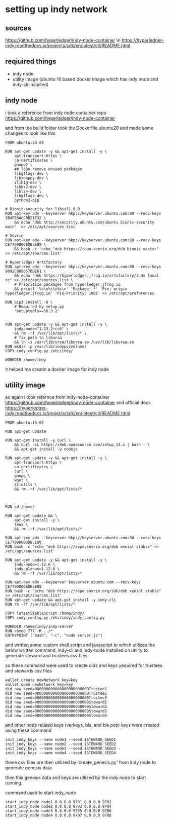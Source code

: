 # setting up indy network
## sources
https://github.com/hyperledger/indy-node-container \n
https://hyperledger-indy.readthedocs.io/projects/sdk/en/latest/cli/README.html

## reqiuired things
   * indy node 
   * utility image (ubuntu 16 based docker image which has indy node and indy-cli installed)

## indy node

i took a reference from indy node container repo https://github.com/hyperledger/indy-node-container

and from the build folder took the Dockerfile.ubuntu20 and made some changes to look like this

``` 
FROM ubuntu:20.04

RUN apt-get update -y && apt-get install -y \
    apt-transport-https \
    ca-certificates \
    gnupg2 \
    ## ToDo remove unused packages
    libgflags-dev \
    libsnappy-dev \
    zlib1g-dev \
    libbz2-dev \
    liblz4-dev \
    libgflags-dev \
    python3-pip

# Bionic-security for libssl1.0.0
RUN apt-key adv --keyserver hkp://keyserver.ubuntu.com:80 --recv-keys 3B4FE6ACC0B21F32 \
    && echo "deb http://security.ubuntu.com/ubuntu bionic-security main"  >> /etc/apt/sources.list

# Sovrin
RUN apt-key adv --keyserver hkp://keyserver.ubuntu.com:80 --recv-keys CE7709D068DB5E88 \
    && bash -c 'echo "deb https://repo.sovrin.org/deb bionic master" >> /etc/apt/sources.list'

# Hyperledger Artifactory
RUN apt-key adv --keyserver hkp://keyserver.ubuntu.com:80 --recv-keys 9692C00E657DDE61 \
    && echo "deb https://hyperledger.jfrog.io/artifactory/indy focal rc" >> /etc/apt/sources.list \
    # Prioritize packages from hyperledger.jfrog.io
    && printf '%s\n%s\n%s\n' 'Package: *' 'Pin: origin hyperledger.jfrog.io' 'Pin-Priority: 1001' >> /etc/apt/preferences

RUN pip3 install -U \
    # Required by setup.py
    'setuptools==50.3.2'


RUN apt-get update -y && apt-get install -y \
    indy-node="1.13.2~rc6" \
    && rm -rf /var/lib/apt/lists/* \
    # fix path to libursa
    && ln -s /usr/lib/ursa/libursa.so /usr/lib/libursa.so
RUN mkdir -p /var/lib/indypvcvolume/
COPY indy_config.py /etc/indy/

WORKDIR /home/indy
```

it helped me creatin a docker image for indy node 

## utility image

so again i took refernce from indy-node-container https://github.com/hyperledger/indy-node-container and official docs https://hyperledger-indy.readthedocs.io/projects/sdk/en/latest/cli/README.html

``` 
FROM ubuntu:16.04

RUN apt-get update

RUN apt-get install -y curl \
    && curl -sL https://deb.nodesource.com/setup_14.x | bash - \
    && apt-get install -y nodejs

RUN apt-get update -y && apt-get install -y \
    apt-transport-https \
    ca-certificates \
    curl \
    gnupg \
    wget \
    xz-utils \
    && rm -rf /var/lib/apt/lists/*



RUN cd /home/

RUN apt-get update && \
    apt-get install -y \
    tmux \
    && rm -rf /var/lib/apt/lists/*

RUN apt-key adv --keyserver hkp://keyserver.ubuntu.com:80 --recv-keys CE7709D068DB5E88
RUN bash -c 'echo "deb https://repo.sovrin.org/deb xenial stable" >> /etc/apt/sources.list'

RUN apt-get update -y && apt-get install -y \
    indy-node=1.12.6 \
    indy-plenum=1.12.6 \
    && rm -rf /var/lib/apt/lists/*

RUN apt-key adv --keyserver keyserver.ubuntu.com --recv-keys CE7709D068DB5E88
RUN bash -c 'echo "deb https://repo.sovrin.org/sdk/deb xenial stable" >> /etc/apt/sources.list'
RUN apt-get update && apt-get install -y indy-cli
RUN rm -rf /var/lib/apt/lists/*

COPY latestStableScript /home/indy/
COPY indy_config.py /etc/indy/indy_config.py

WORKDIR /home/indy/indy-server
RUN chmod 777 -R ../*
ENTRYPOINT ["bash", "-c", "node server.js"]
```

and written some custom shell script and javascript to which utilizes the below written command, indy-cli and indy-node installed on utility to generate steward and trustees csv files.

so these command were used to create dids and keys yequired for trustees and stewards csv files

```
wallet create newNetwork key=key
wallet open newNetwork key=key
did new seed=000000000000000000000000Trustee1
did new seed=000000000000000000000000Trustee2
did new seed=000000000000000000000000Trustee3
did new seed=000000000000000000000000Steward1
did new seed=000000000000000000000000Steward2
did new seed=000000000000000000000000Steward3
did new seed=000000000000000000000000Steward4
```

and other node related keys (verkeys, bls, and bls pop) keys were created using these command 

``` 
init_indy_keys --name node1 --seed $STEWARD_SEED1
init_indy_keys --name node2 --seed $STEWARD_SEED2 
init_indy_keys --name node3 --seed $STEWARD_SEED3 -
init_indy_keys --name node4 --seed $STEWARD_SEED4
```


these csv files are then utilized by 'create_genesis.py' from indy node to generate genesis data.


then this genesis data and keys are utlized by the indy node to start running.

command used to start indy_node 

```
start_indy_node node1 0.0.0.0 9701 0.0.0.0 9702
start_indy_node node2 0.0.0.0 9703 0.0.0.0 9704
start_indy_node node3 0.0.0.0 9705 0.0.0.0 9706
start_indy_node node4 0.0.0.0 9707 0.0.0.0 9708
```

